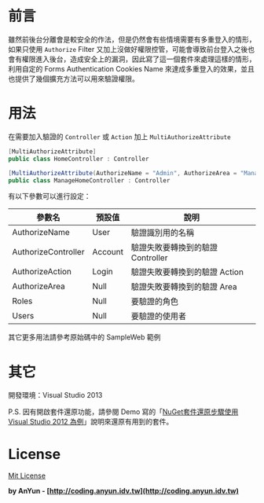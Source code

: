 # 前言 #

雖然前後台分離會是較安全的作法，但是仍然會有些情境需要有多重登入的情形，如果只使用 
`Authorize` Filter 又加上沒做好權限控管，可能會導致前台登入之後也會有權限進入後台，造成安全上的漏洞，因此寫了這一個套件來處理這樣的情形，利用自定的 Forms Authentication Cookies Name 來達成多重登入的效果，並且也提供了幾個擴充方法可以用來驗證權限。

# 用法 #

在需要加入驗證的 `Controller` 或 `Action` 加上 `MultiAuthorizeAttribute`

```C#
[MultiAuthorizeAttribute]
public class HomeController : Controller

[MultiAuthorizeAttribute(AuthorizeName = "Admin", AuthorizeArea = "Manage", AuthorizeController = "ManageAccount", Roles = "Admin")]
public class ManageHomeController : Controller
```

有以下參數可以進行設定：

| 參數名               | 預設值  | 說明 |
| ------------------- | -------  |------------- |
| AuthorizeName       | User    | 驗證識別用的名稱 |
| AuthorizeController | Account | 驗證失敗要轉換到的驗證 Controller |
| AuthorizeAction     | Login   | 驗證失敗要轉換到的驗證 Action     |
| AuthorizeArea       | Null    | 驗證失敗要轉換到的驗證 Area       |
| Roles               | Null    | 要驗證的角色                     |
| Users               | Null    | 要驗證的使用者                   |
 
其它更多用法請參考原始碼中的 SampleWeb 範例

# 其它 #

開發環境：Visual Studio 2013

P.S. 因有開啟套件還原功能，請參閱 Demo 寫的「[NuGet套件還原步驟使用Visual Studio 2012 為例](http://demo.tc/Post/763)」說明來還原有用到的套件。

# License #
[Mit License](http://opensource.org/licenses/mit-license.php)

**by AnYun - [http://coding.anyun.idv.tw](http://coding.anyun.idv.tw)**